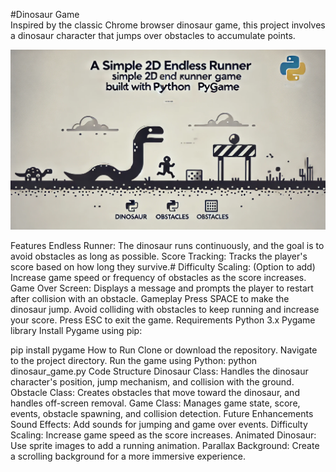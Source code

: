 #Dinosaur Game
<Br>
Inspired by the classic Chrome browser dinosaur game, this project involves a dinosaur character that jumps over obstacles to accumulate points.

![Screenshot](utilities.webp)

Features
Endless Runner: The dinosaur runs continuously, and the goal is to avoid obstacles as long as possible.
Score Tracking: Tracks the player's score based on how long they survive.#
Difficulty Scaling: (Option to add) Increase game speed or frequency of obstacles as the score increases.
Game Over Screen: Displays a message and prompts the player to restart after collision with an obstacle.
Gameplay
Press SPACE to make the dinosaur jump.
Avoid colliding with obstacles to keep running and increase your score.
Press ESC to exit the game.
Requirements
Python 3.x
Pygame library
Install Pygame using pip:

pip install pygame
How to Run
Clone or download the repository.
Navigate to the project directory.
Run the game using Python:
python dinosaur_game.py
Code Structure
Dinosaur Class: Handles the dinosaur character's position, jump mechanism, and collision with the ground.
Obstacle Class: Creates obstacles that move toward the dinosaur, and handles off-screen removal.
Game Class: Manages game state, score, events, obstacle spawning, and collision detection.
Future Enhancements
Sound Effects: Add sounds for jumping and game over events.
Difficulty Scaling: Increase game speed as the score increases.
Animated Dinosaur: Use sprite images to add a running animation.
Parallax Background: Create a scrolling background for a more immersive experience.
